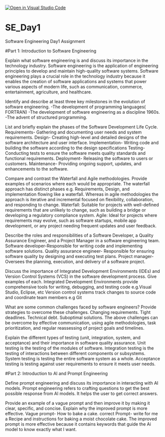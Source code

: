 [![Open in Visual Studio Code](https://classroom.github.com/assets/open-in-vscode-2e0aaae1b6195c2367325f4f02e2d04e9abb55f0b24a779b69b11b9e10269abc.svg)](https://classroom.github.com/online_ide?assignment_repo_id=15571758&assignment_repo_type=AssignmentRepo)
# SE_Day1
Software Engineering Day1 Assignment

#Part 1: Introduction to Software Engineering

Explain what software engineering is and discuss its importance in the technology industry. 
Software engineering is the application of engineering principles to develop and maintain high-quality software systems. 
Software engineering plays a crucial role in the technology industry because it enables the creation of software applications and systems that power various aspects of modern life, such as communication, commerce, entertainment, agriculture, and healthcare. 


Identify and describe at least three key milestones in the evolution of software engineering.
-The development of programming languages( FORTRAN)
-The development of software engineering as a discipline 1960s.
-The advent of structured programming.



List and briefly explain the phases of the Software Development Life Cycle.
Requirements- Gathering and documenting user needs and system requirements.
Design- Creating high-level and detailed designs of the software architecture and user interface.
Implementation- Writing code and building the software according to the design specifications
Testing- Conducting tests to ensure the software meets quality standards and functional requirements.
Deployment- Releasing the software to users or customers.
Maintenance- Providing ongoing support, updates, and enhancements to the software.


Compare and contrast the Waterfall and Agile methodologies. Provide examples of scenarios where each would be appropriate.
The waterfall approach has distinct phases e.g. Requirements, Design, and implementation flowing like a waterfall. Whereas in agile methodologies the approach is iterative and incremental focused on flexibility, collaboration, and responding to change. 
Waterfall: Suitable for projects with well-defined requirements that are unlikely to change, such as building a bridge or developing a regulatory compliance system.
Agile: Ideal for projects where requirements may evolve, such as software startups, mobile app development, or any project needing frequent updates and user feedback.


Describe the roles and responsibilities of a Software Developer, a Quality Assurance Engineer, and a Project Manager in a software engineering team.
Software  developer-Responsible for writing code and implementing software solutions.
Quality assurance engineer- Responsible for ensuring software quality by designing and executing test plans.
Project manager- Oversees the planning, execution, and delivery of a software project.


Discuss the importance of Integrated Development Environments (IDEs) and Version Control Systems (VCS) in the software development process. Give examples of each.
Integrated Development Environments provide comprehensive tools for writing, debugging, and testing code e.g.Visual Studio, Eclipse, etc
Version control systems track changes to source code and coordinate team members e.g Git

What are some common challenges faced by software engineers? Provide strategies to overcome these challenges.
Changing requirements.
Tight deadlines.
Technical debt.
Suboptimal solutions.
The above challenges can be overcome by effective communication, using agile methodologies, task prioritization, and regular reassessing of project goals and timelines.

Explain the different types of testing (unit, integration, system, and acceptance) and their importance in software quality assurance.
Unit testing is the testing of the modules of software.
Integration testing is the testing of interactions between different components or subsystems.
System testing is testing the entire software system as a whole.
Acceptance testing is testing against user requirements to ensure it meets user needs.

#Part 2: Introduction to AI and Prompt Engineering


Define prompt engineering and discuss its importance in interacting with AI models.
Prompt engineering refers to crafting questions to get the best possible response from AI models. It helps the user to get correct answers.


Provide an example of a vague prompt and then improve it by making it clear, specific, and concise. Explain why the improved prompt is more effective.
Vague prompt- How to bake a cake.
correct Prompt- write for me a Recipe and instructions for baking a moist chocolate cake.
The improved prompt is more effective because it contains keywords that guide the Ai model to know exactly what I want.
